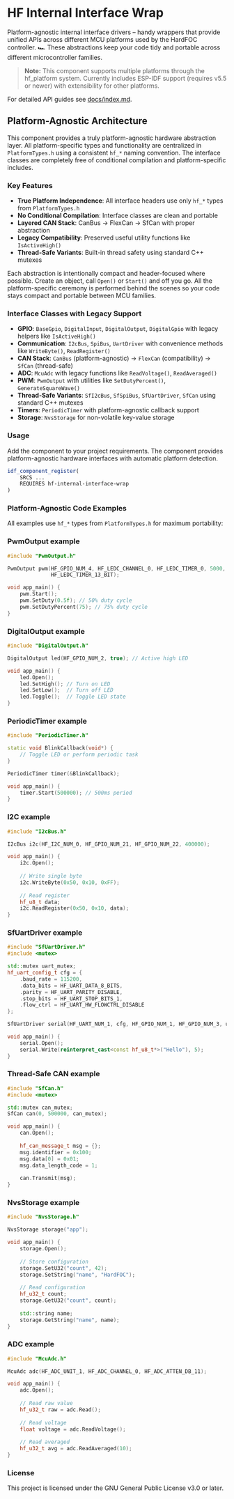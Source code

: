 # HF Internal Interface Wrap

Platform-agnostic internal interface drivers – handy wrappers that provide unified APIs across different MCU platforms used by the HardFOC controller. 🏎️ These abstractions keep your code tidy and portable across different microcontroller families.

> **Note:** This component supports multiple platforms through the hf_platform system. Currently includes ESP-IDF support (requires v5.5 or newer) with extensibility for other platforms.

For detailed API guides see [docs/index.md](docs/index.md).

## Platform-Agnostic Architecture

This component provides a truly platform-agnostic hardware abstraction layer. All platform-specific types and functionality are centralized in `PlatformTypes.h` using a consistent `hf_*` naming convention. The interface classes are completely free of conditional compilation and platform-specific includes.

### Key Features
- **True Platform Independence**: All interface headers use only `hf_*` types from `PlatformTypes.h`
- **No Conditional Compilation**: Interface classes are clean and portable
- **Layered CAN Stack**: CanBus → FlexCan → SfCan with proper abstraction
- **Legacy Compatibility**: Preserved useful utility functions like `IsActiveHigh()`
- **Thread-Safe Variants**: Built-in thread safety using standard C++ mutexes

Each abstraction is intentionally compact and header-focused where possible. Create an object, call `Open()` or `Start()` and off you go. All the platform-specific ceremony is performed behind the scenes so your code stays compact and portable between MCU families.


### Interface Classes with Legacy Support
- **GPIO**: `BaseGpio`, `DigitalInput`, `DigitalOutput`, `DigitalGpio` with legacy helpers like `IsActiveHigh()`
- **Communication**: `I2cBus`, `SpiBus`, `UartDriver` with convenience methods like `WriteByte()`, `ReadRegister()`
- **CAN Stack**: `CanBus` (platform-agnostic) → `FlexCan` (compatibility) → `SfCan` (thread-safe)
- **ADC**: `McuAdc` with legacy functions like `ReadVoltage()`, `ReadAveraged()`
- **PWM**: `PwmOutput` with utilities like `SetDutyPercent()`, `GenerateSquareWave()`
- **Thread-Safe Variants**: `SfI2cBus`, `SfSpiBus`, `SfUartDriver`, `SfCan` using standard C++ mutexes
- **Timers**: `PeriodicTimer` with platform-agnostic callback support
- **Storage**: `NvsStorage` for non-volatile key-value storage


### Usage
Add the component to your project requirements. The component provides platform-agnostic hardware interfaces with automatic platform detection.

```cmake
idf_component_register(
    SRCS ...
    REQUIRES hf-internal-interface-wrap
)
```

### Platform-Agnostic Code Examples

All examples use `hf_*` types from `PlatformTypes.h` for maximum portability:

### PwmOutput example
```cpp
#include "PwmOutput.h"

PwmOutput pwm(HF_GPIO_NUM_4, HF_LEDC_CHANNEL_0, HF_LEDC_TIMER_0, 5000,
              HF_LEDC_TIMER_13_BIT);

void app_main() {
    pwm.Start();
    pwm.SetDuty(0.5f); // 50% duty cycle
    pwm.SetDutyPercent(75); // 75% duty cycle
}
```

### DigitalOutput example
```cpp
#include "DigitalOutput.h"

DigitalOutput led(HF_GPIO_NUM_2, true); // Active high LED

void app_main() {
    led.Open();
    led.SetHigh(); // Turn on LED
    led.SetLow();  // Turn off LED
    led.Toggle();  // Toggle LED state
}
```

### PeriodicTimer example
```cpp
#include "PeriodicTimer.h"

static void BlinkCallback(void*) {
    // Toggle LED or perform periodic task
}

PeriodicTimer timer(&BlinkCallback);

void app_main() {
    timer.Start(500000); // 500ms period
}
```

### I2C example
```cpp
#include "I2cBus.h"

I2cBus i2c(HF_I2C_NUM_0, HF_GPIO_NUM_21, HF_GPIO_NUM_22, 400000);

void app_main() {
    i2c.Open();
    
    // Write single byte
    i2c.WriteByte(0x50, 0x10, 0xFF);
    
    // Read register
    hf_u8_t data;
    i2c.ReadRegister(0x50, 0x10, data);
}
```

### SfUartDriver example
```cpp
#include "SfUartDriver.h"
#include <mutex>

std::mutex uart_mutex;
hf_uart_config_t cfg = {
    .baud_rate = 115200,
    .data_bits = HF_UART_DATA_8_BITS,
    .parity = HF_UART_PARITY_DISABLE,
    .stop_bits = HF_UART_STOP_BITS_1,
    .flow_ctrl = HF_UART_HW_FLOWCTRL_DISABLE
};

SfUartDriver serial(HF_UART_NUM_1, cfg, HF_GPIO_NUM_1, HF_GPIO_NUM_3, uart_mutex);

void app_main() {
    serial.Open();
    serial.Write(reinterpret_cast<const hf_u8_t*>("Hello"), 5);
}
```

### Thread-Safe CAN example
```cpp
#include "SfCan.h"
#include <mutex>

std::mutex can_mutex;
SfCan can(0, 500000, can_mutex);

void app_main() {
    can.Open();
    
    hf_can_message_t msg = {};
    msg.identifier = 0x100;
    msg.data[0] = 0x01;
    msg.data_length_code = 1;
    
    can.Transmit(msg);
}
```

### NvsStorage example
```cpp
#include "NvsStorage.h"

NvsStorage storage("app");

void app_main() {
    storage.Open();
    
    // Store configuration
    storage.SetU32("count", 42);
    storage.SetString("name", "HardFOC");
    
    // Read configuration
    hf_u32_t count;
    storage.GetU32("count", count);
    
    std::string name;
    storage.GetString("name", name);
}
```

### ADC example
```cpp
#include "McuAdc.h"

McuAdc adc(HF_ADC_UNIT_1, HF_ADC_CHANNEL_0, HF_ADC_ATTEN_DB_11);

void app_main() {
    adc.Open();
    
    // Read raw value
    hf_u32_t raw = adc.Read();
    
    // Read voltage
    float voltage = adc.ReadVoltage();
    
    // Read averaged
    hf_u32_t avg = adc.ReadAveraged(10);
}
```

### License

This project is licensed under the GNU General Public License v3.0 or later.
